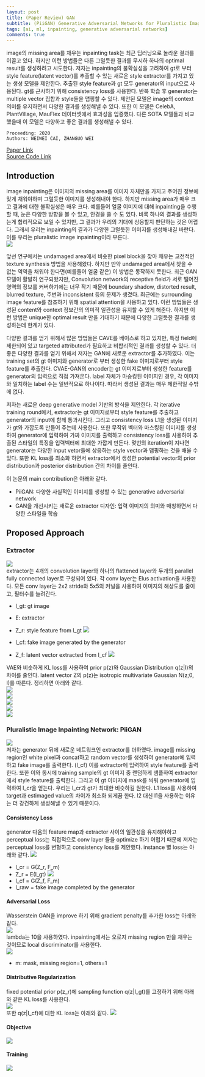 ```yaml
---
layout: post  
title: (Paper Review) GAN    
subtitle: (PiiGAN) Generative Adversarial Networks for Pluralistic Image Inpainting     
tags: [ai, ml, inpainting, generative adversarial networks]  
comments: true
--- 
```


image의 missing area를 채우는 inpainting task는 최근 딥러닝으로 놀라운 결과를 이끌고 있다. 
하지만 이런 방법들은 다른 그럴듯한 결과를 무시하 하나의 optimal result를 생성하려고 시도한다.
저자는 inpainting의 불확실성을 고려하여 gt로 부터 style feature(latent vector)를 추출할 수 있는 새로운 style extractor를 가지고 있는 생성 모델을 제안한다.
추출된 style feature과 gt 모두 generator의 input으로 사용된다. gt를 근사하기 위해 consistency loss를 사용한다. 
반복 학습 후 generator는 multiple vector 집합과 style들을 맵핑할 수 있다. 제안된 모델은 image의 context 의미를 유지하면서 다양한 결과를 생성해낼 수 있다. 
또한 이 모델은 CelebA, PlantVillage, MauFlex 데이터셋에서 효과성을 입증했다. 다른 SOTA 모델들과 비교했을때 이 모델은 다양하고 좋은 결과를 생성해낼 수 있다.   

```
Proceeding: 2020
Authors: WEIWEI CAI, ZHANGUO WEI  
```

[Paper Link](https://ieeexplore.ieee.org/stamp/stamp.jsp?tp=&arnumber=9027849)  
[Source Code Link](https://github.com/vivitsai/PiiGAN)  

## Introduction
image inpainting은 이미지의 missing area를 이미지 자체만을 가지고 주어진 정보에 맞게 채워야하며 그럴듯한 이미지를 생성해내야 한다. 
하지만 missing area가 매우 크고 결과에 대한 불확실성은 매우 크다. 
예를들어 얼굴 이미지에 대해 inpainting을 수행할 때, 눈은 다양한 방향을 볼 수 있고, 안경을 쓸 수 도 있다. 비록 하나의 결과를 생성하는게 합리적으로 보일 수 있지만, 그 결과가 우리의 기대에 상응할지 판단하는 것은 어렵다. 
그래서 우리는 inpainting의 결과가 다양한 그럴듯한 이미지를 생성해내길 바란다. 이를 우리는 pluralistic image inpainting이라 부른다.  
![](../assets/resource/gan/paper1/1.png)  

앞선 연구에서는 undamaged area에서 비슷한 pixel block을 찾아 채우는 고전적인 texture synthesis 방법을 사용해왔다. 
하지만 만약 undamaged area에서 찾을 수 없는 역역을 채워야 한다면(예를들어 얼굴 같은) 이 방법은 동작하지 못한다. 
최근 GAN 모델이 활발히 연구되왔지만, Convolution network의 receptive field가 서로 떨어진 영역의 정보를 커버하기에는 너무 작기 때문에 boundary shadow, distorted result, blurred texture, 주변과 inconsistent 등의 문제가 생겼다.
최근에는 surrounding image feature를 참조하기 위해 spatial attention을 사용하고 있다. 
이런 방법들은 생성된 content와 context 정보간의 의미적 일관성을 유지할 수 있게 해준다. 
하지만 이런 방법은 unique한 optimal result 만을 기대하기 때문에 다양한 그럴듯한 결과를 생성하는데 한계가 있다. 

다양한 결과를 얻기 위해서 많은 방법들은 CAVE를 베이스로 하고 있지만, 특정 field에 제한되어 있고 targeted attributed가 필요하고 비합리적인 결과를 생성할 수 있다. 
더 좋은 다양한 결과를 얻기 위해서 저자는 GAN에 새로운 extractor를 추가하였다. 
이는 training set의 gt 이미지와 generator로 부터 생성한 fake 이미지로부터 style feature를 추출한다. 
CVAE-GAN의 encoder는 gt 이미지로부터 생성한 feature를 generator의 입력으로 직접 가져온다. 
label 자체가 마승킹된 이미지인 경우, 각 이미지와 일치하는 label 수는 일반적으로 하나이다. 따라서 생성된 결과는 매우 제한적일 수밖에 없다.

저자는 새로운 deep generative model 기반의 방식을 제안한다. 
각 iterative training round에서, extractor는 gt 이미지로부터 style feature를 추출하고 generator의 input에 함께 통과시킨다. 
그리고 consistency loss L1을 생성된 이미지가 gt와 가깝도록 만들어 주는데 사용한다. 
또한 무작위 벡터와 마스킹된 이미지를 생성하여 generator에 입력하여 가짜 이미지를 출력하고 consistency loss를 사용하여 추출된 스타일의 특징을 입력벡터에 최대한 가깝게 만든다. 
몇번의 iteration이 지나면 generator는 다양한 input vetor들에 상응하는 style vector과 맵핑하는 것을 배울 수 있다. 
또한 KL loss를 최소화 하면서 extractor에서 생성한 potential vector의 prior distribution과 posterior distribution 간의 차이를 줄인다. 

이 논문의 main contribution은 아래와 같다. 
* PiiGAN: 다양한 사실적인 이미지를 생성할 수 있는 generative adversarial network
* GAN을 개선시키는 새로운 extractor 디자인: 입력 이미지의 의미와 매칭하면서 다양한 스타일을 학습

## Proposed Approach
### Extractor
![](../assets/resource/gan/paper1/10.png)  
extractor는 4개의 convolution layer와 하나의 flattened layer와 두개의 parallel fully connected layer로 구성되어 있다. 
각 conv layer는 Elus activation을 사용한다. 
모든 conv layer는 2x2 stride와 5x5의 커널을 사용하여 이미지의 해상도를 줄이고, 필터수를 늘려간다. 
* I_gt: gt image
* E: extractor
* Z_r: style feature from I_gt
![](../assets/resource/gan/paper1/3.png)  

* I_cf: fake image generated by the generator
* Z_f: latent vector extracted from I_cf
![](../assets/resource/gan/paper1/4.png)  

VAE와 비슷하게 KL loss를 사용하여 prior p(z)와 Gaussian Distribution q(z|I)의 차이를 줄인다. 
latent vector Z의 p(z)는 isotropic multivariate Gaussian N(z;0, I)를 따른다. 
정리하면 아래와 같다.  
![](../assets/resource/gan/paper1/5.png)  
![](../assets/resource/gan/paper1/6.png)  
![](../assets/resource/gan/paper1/7.png)  
![](../assets/resource/gan/paper1/8.png)  
![](../assets/resource/gan/paper1/9.png)  

### Pluralistic Image Inpainting Network: PiiGAN
![](../assets/resource/gan/paper1/2.png)  
저자는 generator 뒤에 새로운 네트워크인 extractor를 더하였다. 
image를 missing region인 white pixel과 concat하고 random vector를 생성하여 generator에 입력하고 fake image를 출력한다. (I_cf)
이를 extractor에 입력하여 style feature를 출력한다. 
또한 이와 동시에 training sample의 gt 이미지 중 랜덤하게 샘플하여 extractor에서 style feature를 출력한다. 
그리고 이 gt 이미지에 mask를 씌워 generator에 입력하여 I_cr을 얻는다. 
우리는 I_cr과 gt가 최대한 비슷하길 원한다. 
L1 loss를 사용하여 target과 estimaged value의 차이가 최소화 되게끔 한다. l2 대신 l1을 사용하는 이유는 더 강건하게 생성해낼 수 있기 때문이다.

#### Consistency Loss
generator 다음의 feature map과 extractor 사이의 일관성을 유지해야하고 perceptual loss는 직접적으로 conv layer 들을 optimize 하기 어렵기 때문에 저자는 perceptual loss를 변형하고 consistency loss를 제안했다. 
instance 별 loss는 아래와 같다. 
![](../assets/resource/gan/paper1/11.png)  
* I_cr = G(Z_r, F_m)
* Z_r = E(I_gt)
![](../assets/resource/gan/paper1/12.png)  
* I_cf = G(Z_f, F_m)
* I_raw = fake image completed by the generator

#### Adversarial Loss
Wasserstein GAN을 improve 하기 위해 gradient penalty를 추가한 loss는 아래와 같다.  
![](../assets/resource/gan/paper1/13.png)  
lambda는 10을 사용하였다. 
inpainting에서는 오로지 missing region 만을 채우는 것이므로 local discriminator를 사용한다.  
![](../assets/resource/gan/paper1/14.png)  
* m: mask, missing region=1, others=1

#### Distributive Regularization
fixed potential prior p(z_r)에 sampling function q(z|I_gt)를 고정하기 위해 아래와 같은 KL loss를 사용한다.  
![](../assets/resource/gan/paper1/15.png)  
또한 q(z|I_cf)에 대한 KL loss는 아래와 같다. 
![](../assets/resource/gan/paper1/16.png)  

#### Objective
![](../assets/resource/gan/paper1/17.png)  

#### Training
![](../assets/resource/gan/paper1/18.png)  